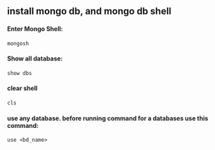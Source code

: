 ## install mongo db, and mongo db shell

#### Enter Mongo Shell:
`
    mongosh
`
#### Show all database:
`
    show dbs
`
#### clear shell
`
    cls
`
#### use any database. before running command for a databases use this command:
`
   use <bd_name> 
`
